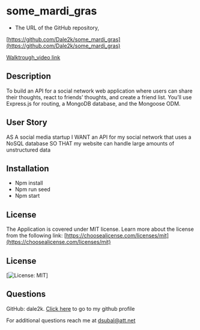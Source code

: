 # some_mardi_gras


- The URL of the GitHub repository,

[https://github.com/Dale2k/some_mardi_gras](https://github.com/Dale2k/some_mardi_gras)



[Walktrough_video link](https://drive.google.com/file/d/1dO3odS7kM_4PTtwOO4PzoAmQ1cKz1gUZ/view)



## Description


To build an API for a social network web application where users can share their thoughts, react to friends’ thoughts, and create a friend list. You’ll use Express.js for routing, a MongoDB database, and the Mongoose ODM.


## User Story

AS A social media startup
I WANT an API for my social network that uses a NoSQL database
SO THAT my website can handle large amounts of unstructured data


## Installation

- Npm install
- Npm run seed
- Npm start

## License

The Application is covered under MIT license. Learn more about the license from the following link: [https://choosealicense.com/licenses/mit](https://choosealicense.com/licenses/mit)

## License

[![License: MIT](https://img.shields.io/badge/License-MIT-yellow.svg)]

## Questions

GitHub: dale2k. [Click here](https://github.com/dale2k) to go to my github profile

For additional questions reach me at dsubal@att.net